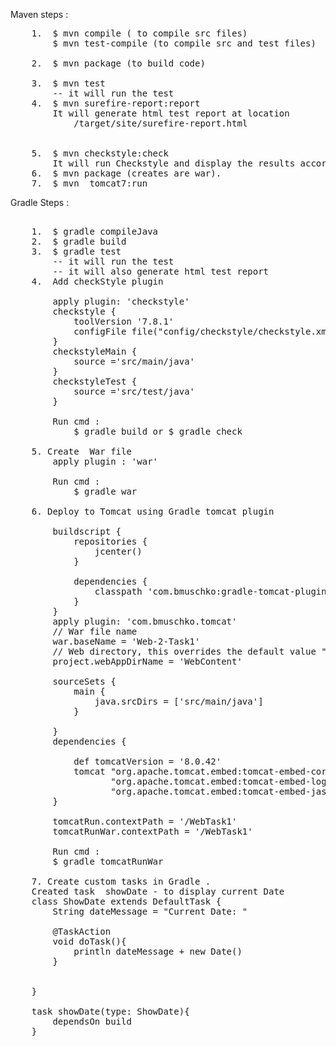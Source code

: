 Maven steps :

<pre>
	1.  $ mvn compile ( to compile src files)
        $ mvn test-compile (to compile src and test files)
	
	2.  $ mvn package (to build code)
	
	3.  $ mvn test
	    -- it will run the test
	4.  $ mvn surefire-report:report
	    It will generate html test report at location 
	        <project-dir>/target/site/surefire-report.html
	
	
	5.  $ mvn checkstyle:check
	    It will run Checkstyle and display the results accordingly
	6.  $ mvn package (creates are war).
	7.  $ mvn  tomcat7:run
</pre>

Gradle Steps :

<pre>

	1.  $ gradle compileJava
	2.  $ gradle build
	3.  $ gradle test
        -- it will run the test
	    -- it will also generate html test report
	4.  Add checkStyle plugin

	    apply plugin: 'checkstyle'
	    checkstyle {
	        toolVersion '7.8.1'
	        configFile file("config/checkstyle/checkstyle.xml")
	    }
	    checkstyleMain {
	        source ='src/main/java'
	    }
	    checkstyleTest {
	        source ='src/test/java'
	    }
	
	    Run cmd :
	        $ gradle build or $ gradle check

	5. Create  War file
	    apply plugin : 'war'
	 
	    Run cmd :
	        $ gradle war

	6. Deploy to Tomcat using Gradle tomcat plugin
	
    	buildscript {
    	    repositories {
    	        jcenter()
    	    }
    	 
    	    dependencies {
    	        classpath 'com.bmuschko:gradle-tomcat-plugin:2.0'
    	    }
    	}
    	apply plugin: 'com.bmuschko.tomcat'
    	// War file name
    	war.baseName = 'Web-2-Task1'
    	// Web directory, this overrides the default value "webapp"
    	project.webAppDirName = 'WebContent'
    	
    	sourceSets {
    		main {
    			java.srcDirs = ['src/main/java']
    		}
    	
    	}
    	dependencies {
    	
    		def tomcatVersion = '8.0.42'
    	    tomcat "org.apache.tomcat.embed:tomcat-embed-core:${tomcatVersion}",
    	           "org.apache.tomcat.embed:tomcat-embed-logging-juli:${tomcatVersion}",
    	           "org.apache.tomcat.embed:tomcat-embed-jasper:${tomcatVersion}"
    	}
    	
    	tomcatRun.contextPath = '/WebTask1'
    	tomcatRunWar.contextPath = '/WebTask1'
    	
	    Run cmd :
	    $ gradle tomcatRunWar
	
	7. Create custom tasks in Gradle .
	Created task  showDate - to display current Date 
	class ShowDate extends DefaultTask {
		String dateMessage = "Current Date: "
		
		@TaskAction
		void doTask(){
			println dateMessage + new Date()
		}
		
		
	}
	
	task showDate(type: ShowDate){
		dependsOn build
    }

</pre>